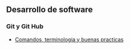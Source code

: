 
## Desarrollo de software

### Git y Git Hub

* [Comandos, terminologia y buenas practicas](git-github.md)  

